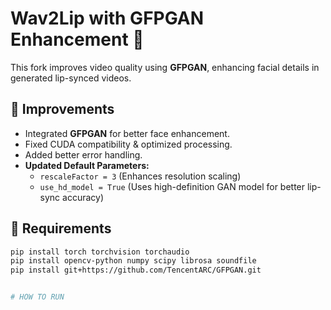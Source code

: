 # Wav2Lip with GFPGAN Enhancement 🚀

This fork improves video quality using **GFPGAN**, enhancing facial details in generated lip-synced videos.

## 🔹 Improvements
- Integrated **GFPGAN** for better face enhancement.
- Fixed CUDA compatibility & optimized processing.
- Added better error handling.
- **Updated Default Parameters:**
  - `rescaleFactor = 3` (Enhances resolution scaling)
  - `use_hd_model = True` (Uses high-definition GAN model for better lip-sync accuracy)

## 📌 Requirements
```bash
pip install torch torchvision torchaudio
pip install opencv-python numpy scipy librosa soundfile
pip install git+https://github.com/TencentARC/GFPGAN.git


# HOW TO RUN 
